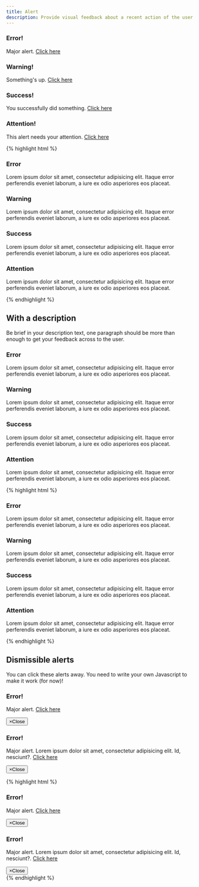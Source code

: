 ```yaml
---
title: Alert
description: Provide visual feedback about a recent action of the user.
---
```


<div class="fp-example">
	<div class="alert alert--condensed alert--error" role="alert" aria-describedby="alertdescription1" aria-live="assertive">
		<div class="alert__body">
			<h3 class="alert__title">Error!</h3>
			<p class="alert__text" id="alertdescription1">Major alert. <a href="#">Click here</a></p>
		</div>
	</div>
	<div class="alert alert--condensed alert--warning" role="alert" aria-describedby="alertdescription2" aria-live="assertive">
		<div class="alert__body">
			<h3 class="alert__title">Warning!</h3>
			<p class="alert__text" id="alertdescription2">Something's up. <a href="#">Click here</a></p>
		</div>
	</div>
	<div class="alert alert--condensed alert--success" role="alert" aria-describedby="alertdescription3" aria-live="polite">
		<div class="alert__body">
			<h3 class="alert__title">Success!</h3>
			<p class="alert__text" id="alertdescription3">You successfully did something. <a href="#">Click here</a></p>
		</div>
	</div>
	<div class="alert alert--condensed alert--info" role="alert" aria-describedby="alertdescription4" aria-live="polite">
		<div class="alert__body">
			<h3 class="alert__title">Attention!</h3>
			<p class="alert__text" id="alertdescription4"> This alert needs your attention. <a href="#">Click here</a></p>
		</div>
	</div>
</div>

{% highlight html %}
<!-- ERROR -->
<div class="alert alert--condensed alert--error" role="alert" aria-describedby="alertdescription1" aria-live="assertive">
	<div class="alert__body">
		<h3 class="alert__title">Error</h3>
		<p class="alert__text" id="alertdescription1">Lorem ipsum dolor sit amet, consectetur adipisicing elit. Itaque error perferendis eveniet laborum, a iure ex odio asperiores eos placeat.</p>
	</div>
</div>
<!-- WARNING -->
<div class="alert alert--condensed alert--warning" role="alert" aria-describedby="alertdescription2" aria-live="assertive">
	<div class="alert__body">
		<h3 class="alert__title">Warning</h3>
		<p class="alert__text" id="alertdescription2">Lorem ipsum dolor sit amet, consectetur adipisicing elit. Itaque error perferendis eveniet laborum, a iure ex odio asperiores eos placeat.</p>
	</div>
</div>
<!-- SUCCESS -->
<div class="alert alert--condensed alert--success" role="alert" aria-describedby="alertdescription3" aria-live="polite">
	<div class="alert__body">
		<h3 class="alert__title">Success</h3>
		<p class="alert__text" id="alertdescription3">Lorem ipsum dolor sit amet, consectetur adipisicing elit. Itaque error perferendis eveniet laborum, a iure ex odio asperiores eos placeat.</p>
	</div>
</div>
<!-- INFORMATIVE -->
<div class="alert alert--condensed alert--info" role="alert" aria-describedby="alertdescription4" aria-live="polite">
	<div class="alert__body">
		<h3 class="alert__title">Attention</h3>
		<p class="alert__text" id="alertdescription4">Lorem ipsum dolor sit amet, consectetur adipisicing elit. Itaque error perferendis eveniet laborum, a iure ex odio asperiores eos placeat.</p>
	</div>
</div>
{% endhighlight %}

## With a description

Be brief in your description text, one paragraph should be more than enough to get your feedback across to the user.

<div class="fp-example">
	<div class="alert alert--error" role="alert" aria-describedby="alertdescription1" aria-live="assertive">
		<div class="alert__body">
			<h3 class="alert__title">Error</h3>
			<p class="alert__text" id="alertdescription1">Lorem ipsum dolor sit amet, consectetur adipisicing elit. Itaque error perferendis eveniet laborum, a iure ex odio asperiores eos placeat.</p>
		</div>
	</div>
	<div class="alert alert--warning" role="alert" aria-describedby="alertdescription2" aria-live="assertive">
		<div class="alert__body">
			<h3 class="alert__title">Warning</h3>
			<p class="alert__text" id="alertdescription2">Lorem ipsum dolor sit amet, consectetur adipisicing elit. Itaque error perferendis eveniet laborum, a iure ex odio asperiores eos placeat.</p>
		</div>
	</div>
	<div class="alert alert--success" role="alert" aria-describedby="alertdescription3" aria-live="polite">
		<div class="alert__body">
			<h3 class="alert__title">Success</h3>
			<p class="alert__text" id="alertdescription3">Lorem ipsum dolor sit amet, consectetur adipisicing elit. Itaque error perferendis eveniet laborum, a iure ex odio asperiores eos placeat.</p>
		</div>
	</div>
	<div class="alert alert--info" role="alert" aria-describedby="alertdescription4" aria-live="polite">
		<div class="alert__body">
			<h3 class="alert__title">Attention</h3>
			<p class="alert__text" id="alertdescription4">Lorem ipsum dolor sit amet, consectetur adipisicing elit. Itaque error perferendis eveniet laborum, a iure ex odio asperiores eos placeat.</p>
		</div>
	</div>
</div>

{% highlight html %}
<!-- ERROR -->
<div class="alert alert--error" role="alert" aria-describedby="alertdescription1" aria-live="assertive">
	<div class="alert__body">
		<h3 class="alert__title">Error</h3>
		<p class="alert__text" id="alertdescription1">Lorem ipsum dolor sit amet, consectetur adipisicing elit. Itaque error perferendis eveniet laborum, a iure ex odio asperiores eos placeat.</p>
	</div>
</div>
<!-- WARNING -->
<div class="alert alert--warning" role="alert" aria-describedby="alertdescription2" aria-live="assertive">
	<div class="alert__body">
		<h3 class="alert__title">Warning</h3>
		<p class="alert__text" id="alertdescription2">Lorem ipsum dolor sit amet, consectetur adipisicing elit. Itaque error perferendis eveniet laborum, a iure ex odio asperiores eos placeat.</p>
	</div>
</div>
<!-- SUCCESS -->
<div class="alert alert--success" role="alert" aria-describedby="alertdescription3" aria-live="polite">
	<div class="alert__body">
		<h3 class="alert__title">Success</h3>
		<p class="alert__text" id="alertdescription3">Lorem ipsum dolor sit amet, consectetur adipisicing elit. Itaque error perferendis eveniet laborum, a iure ex odio asperiores eos placeat.</p>
	</div>
</div>
<!-- INFORMATIVE -->
<div class="alert alert--info" role="alert" aria-describedby="alertdescription4" aria-live="polite">
	<div class="alert__body">
		<h3 class="alert__title">Attention</h3>
		<p class="alert__text" id="alertdescription4">Lorem ipsum dolor sit amet, consectetur adipisicing elit. Itaque error perferendis eveniet laborum, a iure ex odio asperiores eos placeat.</p>
	</div>
</div>
{% endhighlight %}

## Dismissible alerts

You can click these alerts away. You need to write your own Javascript to make it work (for now)!

<div class="fp-example">
	<div class="alert alert--condensed alert--dismissible alert--error" role="alert" aria-describedby="alertdescription1" aria-live="assertive">
		<div class="alert__body">
			<h3 class="alert__title">Error!</h3>
			<p class="alert__text" id="alertdescription1">Major alert. <a href="#">Click here</a></p>
		</div>
		<button class="alert__dismiss" type="button">&times;<span class="sr-only">Close</span></button>
	</div>
	<div class="alert alert--dismissible alert--error" role="alert" aria-describedby="alertdescription1" aria-live="assertive">
		<div class="alert__body">
			<h3 class="alert__title">Error!</h3>
			<p class="alert__text" id="alertdescription1">Major alert. Lorem ipsum dolor sit amet, consectetur adipisicing elit. Id, nesciunt?. <a href="#">Click here</a></p>
		</div>
		<button class="alert__dismiss" type="button">&times;<span class="sr-only">Close</span></button>
	</div>
</div>

{% highlight html %}
<div class="alert alert--condensed alert--dismissible alert--error" role="alert" aria-describedby="alertdescription1" aria-live="assertive">
	<div class="alert__body">
		<h3 class="alert__title">Error!</h3>
		<p class="alert__text" id="alertdescription1">Major alert. <a href="#">Click here</a></p>
	</div>
	<button class="alert__dismiss" type="button">&times;<span class="sr-only">Close</span></button>
</div>

<div class="alert alert--dismissible alert--error" role="alert" aria-describedby="alertdescription1" aria-live="assertive">
	<div class="alert__body">
		<h3 class="alert__title">Error!</h3>
		<p class="alert__text" id="alertdescription1">Major alert. Lorem ipsum dolor sit amet, consectetur adipisicing elit. Id, nesciunt?. <a href="#">Click here</a></p>
	</div>
	<button class="alert__dismiss" type="button">&times;<span class="sr-only">Close</span></button>
</div>
{% endhighlight %}

